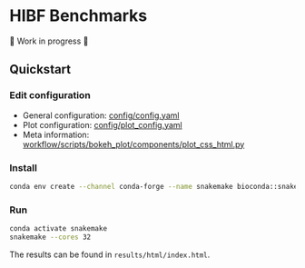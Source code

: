 # HIBF Benchmarks

🚧 Work in progress 🚧

## Quickstart

### Edit configuration

* General configuration: [config/config.yaml](config/config.yaml)
* Plot configuration: [config/plot_config.yaml](config/plot_config.yaml)
* Meta information: [workflow/scripts/bokeh_plot/components/plot_css_html.py](workflow/scripts/bokeh_plot/components/plot_css_html.py)

### Install

```bash
conda env create --channel conda-forge --name snakemake bioconda::snakemake r-base r-here r-yaml r-tidyr bokeh
```

### Run

```bash
conda activate snakemake
snakemake --cores 32
```

The results can be found in `results/html/index.html`.

